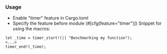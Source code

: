 ### Usage

- Enable "timer" feature in Cargo.toml
- Specify the feature before module (#[cfg(feature="timer")])
Snippet for using the macros:
```console
let _time = timer_start!(|| "Benchmarking my function");
<...>
timer_end!(_time);
```

